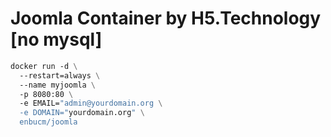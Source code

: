 # Joomla Container by H5.Technology [no mysql]

```Dockerfile
docker run -d \
  --restart=always \
  --name myjoomla \
  -p 8080:80 \
  -e EMAIL="admin@yourdomain.org \
  -e DOMAIN="yourdomain.org" \
  enbucm/joomla
```
